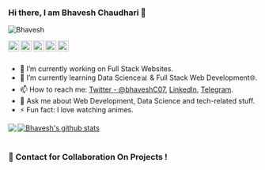 ### Hi there, I am Bhavesh Chaudhari 👋

<p align="left"> <img src="https://komarev.com/ghpvc/?username=bhavesh-chaudhari&label=Profile Views&color=blueviolet&style=plastic" alt="Bhavesh" /> </p>
<a href="https://twitter.com/bhaveshC07">
  <img align="left" alt="Bhavesh's Twitter" width="22px" src="https://cdn.jsdelivr.net/npm/simple-icons@v3/icons/twitter.svg" />
</a>
<a href="https://www.linkedin.com/in/bhavesh-chaudhari-bb4966208/">
  <img align="left" alt="Bhavesh's Linkedin" width="22px" src="https://cdn.jsdelivr.net/npm/simple-icons@v3/icons/linkedin.svg" />
</a>
<a href="https://github.com/bhavesh-chaudhari">
  <img align="left" alt="Bhavesh's Github" width="22px" src="https://cdn.jsdelivr.net/npm/simple-icons@v3/icons/github.svg" />
</a>
<a href="https://t.me/bhaveshC07">
  <img align="left" alt="Bhavesh's Telegram" width="22px" src="https://cdn.jsdelivr.net/npm/simple-icons@v3/icons/telegram.svg" />
</a>
<a href="https://www.instagram.com/bhavesh_c07/">
  <img align="left" alt="Bhavesh's Instagram" width="22px" src="https://cdn.jsdelivr.net/npm/simple-icons@v3/icons/instagram.svg" />
  </a>
  <br/>
  <br/>


<!--
**bhavesh-chaudhari/bhavesh-chaudhari** is a ✨ _special_ ✨ repository because its `README.md` (this file) appears on your GitHub profile.

Here are some ideas to get you started:

- 🔭 I’m currently working on 
- 🌱 I’m currently learning Data Science & Full Stack Web Development
- 👯 I’m looking to collaborate on ...
- 🤔 I’m looking for help with ...
- 💬 Ask me about ...
- 📫 How to reach me: ...
- 😄 Pronouns: ...
- ⚡ Fun fact: ...
-->
- 🔭 I’m currently working on Full Stack Websites.
- :mag_right: I’m currently learning Data Science📊 & Full Stack Web Development🌐.
- 📫 How to reach me: [Twitter - @bhaveshC07](https://twitter.com/bhaveshC07), [LinkedIn](https://www.linkedin.com/in/bhavesh-chaudhari-bb4966208/), [Telegram](https://t.me/bhaveshC07).
- 💬 Ask me about Web Development, Data Science and tech-related stuff.
- ⚡ Fun fact: I love watching animes.

<a href="https://github.com/bhavesh-chaudhari">
  <img align="left" src="https://github-readme-stats.vercel.app/api/top-langs/?username=bhavesh-chaudhari&theme=light&hide_langs_below=1" />
</a>
<a href="https://github.com/bhavesh-chaudhari">
 <img align="center" src="https://github-readme-stats.vercel.app/api?username=bhavesh-chaudhari&show_icons=true&theme=light&line_height=27" alt="Bhavesh's github stats"/>
</a>

<br/>
<br/>

<div align="left">

### :iphone: Contact for Collaboration On Projects !

</div>
   
